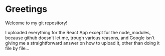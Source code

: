 # Greetings

Welcome to my git repository!

I uploaded everything for the React App except for the node_modules, because github doesn't let me, trough various reasons, and Google isn't giving me a straightforward answer on how to upload it, other than doing it file by file...
